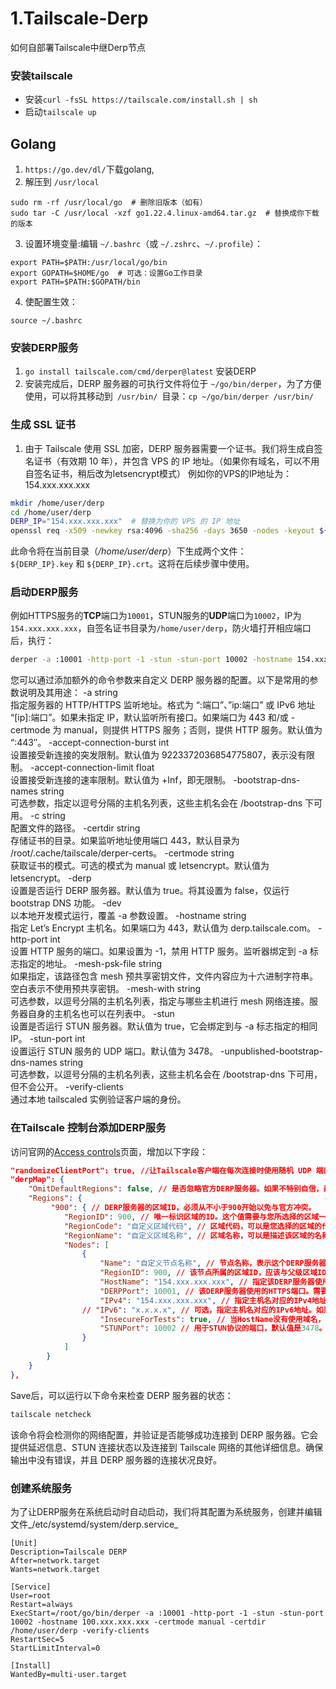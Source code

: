 # 1.Tailscale-Derp
如何自部署Tailscale中继Derp节点

### 安装tailscale
- 安装`curl -fsSL https://tailscale.com/install.sh | sh`
- 启动`tailscale up`
## Golang
1. `https://go.dev/dl/`下载golang,
2. 解压到 `/usr/local`
```shell
sudo rm -rf /usr/local/go  # 删除旧版本（如有）
sudo tar -C /usr/local -xzf go1.22.4.linux-amd64.tar.gz  # 替换成你下载的版本
```
3. 设置环境变量:编辑 `~/.bashrc`（或 `~/.zshrc`、`~/.profile`）：
```shell
export PATH=$PATH:/usr/local/go/bin
export GOPATH=$HOME/go  # 可选：设置Go工作目录
export PATH=$PATH:$GOPATH/bin
```
4. 使配置生效：
```shell
source ~/.bashrc
```
### 安装DERP服务
1. `go install tailscale.com/cmd/derper@latest` 安装DERP
2. 安装完成后，DERP 服务器的可执行文件将位于 `~/go/bin/derper`，为了方便使用，可以将其移动到` /usr/bin/ `目录：`cp ~/go/bin/derper /usr/bin/`
### 生成 SSL 证书
1. 由于 Tailscale 使用 SSL 加密，DERP 服务器需要一个证书。我们将生成自签名证书（有效期 10 年），并包含 VPS 的 IP 地址。（如果你有域名，可以不用自签名证书，稍后改为letsencrypt模式）
例如你的VPS的IP地址为：154.xxx.xxx.xxx
```bash
mkdir /home/user/derp
cd /home/user/derp
DERP_IP="154.xxx.xxx.xxx"  # 替换为你的 VPS 的 IP 地址
openssl req -x509 -newkey rsa:4096 -sha256 -days 3650 -nodes -keyout ${DERP_IP}.key -out ${DERP_IP}.crt -subj "/CN=${DERP_IP}" -addext "subjectAltName=IP:${DERP_IP}"
```
此命令将在当前目录（_/home/user/derp_）下生成两个文件：`${DERP_IP}.key` 和 `${DERP_IP}.crt`。这将在后续步骤中使用。
### 启动DERP服务
例如HTTPS服务的**TCP**端口为`10001`，STUN服务的**UDP**端口为`10002`，IP为`154.xxx.xxx.xxx`，自签名证书目录为`/home/user/derp`，防火墙打开相应端口后，执行：
```bash
derper -a :10001 -http-port -1 -stun -stun-port 10002 -hostname 154.xxx.xxx.xxx -certmode manual -certdir /home/user/derp -verify-client
```
您可以通过添加额外的命令参数来自定义 DERP 服务器的配置。以下是常用的参数说明及其用途：
-a string  
指定服务器的 HTTP/HTTPS 监听地址。格式为 “:端口”、”ip:端口” 或 IPv6 地址 “[ip]:端口”。如果未指定 IP，默认监听所有接口。如果端口为 443 和/或 -certmode 为 manual，则提供 HTTPS 服务；否则，提供 HTTP 服务。默认值为 “:443″。
-accept-connection-burst int  
设置接受新连接的突发限制。默认值为 9223372036854775807，表示没有限制。
-accept-connection-limit float  
设置接受新连接的速率限制。默认值为 +Inf，即无限制。
-bootstrap-dns-names string  
可选参数，指定以逗号分隔的主机名列表，这些主机名会在 /bootstrap-dns 下可用。
-c string  
配置文件的路径。
-certdir string  
存储证书的目录。如果监听地址使用端口 443，默认目录为 /root/.cache/tailscale/derper-certs。
-certmode string  
获取证书的模式。可选的模式为 manual 或 letsencrypt。默认值为 letsencrypt。
-derp  
设置是否运行 DERP 服务器。默认值为 true。将其设置为 false，仅运行 bootstrap DNS 功能。
-dev  
以本地开发模式运行，覆盖 -a 参数设置。
-hostname string  
指定 Let’s Encrypt 主机名。如果端口为 443，默认值为 derp.tailscale.com。
-http-port int  
设置 HTTP 服务的端口。如果设置为 -1，禁用 HTTP 服务。监听器绑定到 -a 标志指定的地址。
-mesh-psk-file string  
如果指定，该路径包含 mesh 预共享密钥文件，文件内容应为十六进制字符串。空白表示不使用预共享密钥。
-mesh-with string  
可选参数，以逗号分隔的主机名列表，指定与哪些主机进行 mesh 网络连接。服务器自身的主机名也可以在列表中。
-stun  
设置是否运行 STUN 服务器。默认值为 true，它会绑定到与 -a 标志指定的相同 IP。
-stun-port int  
设置运行 STUN 服务的 UDP 端口。默认值为 3478。
-unpublished-bootstrap-dns-names string  
可选参数，以逗号分隔的主机名列表，这些主机名会在 /bootstrap-dns 下可用，但不会公开。
-verify-clients  
通过本地 tailscaled 实例验证客户端的身份。
### 在Tailscale 控制台添加DERP服务
访问官网的[Access controls](https://login.tailscale.com/admin/acls/file)页面，增加以下字段：
```json
"randomizeClientPort": true, //让Tailscale客户端在每次连接时使用随机 UDP 端口
"derpMap": {
    "OmitDefaultRegions": false, // 是否忽略官方DERP服务器。如果不特别自信，最好不要设置为true，因为在自己搭建的 DERP 服务器出现异常时，官方 DERP 服务器可以作为备选，确保连接正常。
    "Regions": {
         "900": { // DERP服务器的区域ID，必须从不小于900开始以免与官方冲突。
            "RegionID": 900, // 唯一标识区域的ID。这个值需要与您所选择的区域一致。
            "RegionCode": "自定义区域代码", // 区域代码，可以是您选择的区域的代号或标识符。
            "RegionName": "自定义区域名称", // 区域名称，可以是描述该区域的名称，便于理解。
            "Nodes": [
                {
                    "Name": "自定义节点名称", // 节点名称，表示这个DERP服务器的名称。
                    "RegionID": 900, // 该节点所属的区域ID，应该与父级区域ID一致。
                    "HostName": "154.xxx.xxx.xxx", // 指定该DERP服务器使用的主机名。通常是自签名的域名，用于TLS证书验证。如果选择了自签名证书，推荐使用域名；如果使用的是普通IP地址，也可以填IP地址。
                    "DERPPort": 10001, // 该DERP服务器使用的HTTPS端口。需要与实际运行的DERP服务的端口一致，默认值为443。
                    "IPv4": "154.xxx.xxx.xxx", // 指定主机名对应的IPv4地址。如果使用域名，必须提供IPv4地址，否则DNS解析可能无法正常工作。
                // "IPv6": "x.x.x.x", // 可选，指定主机名对应的IPv6地址。如果有IPv6支持，可以填写此项。
                    "InsecureForTests": true, // 当HostName没有使用域名，而是使用IP时设置为true，这会降低连接的安全性。
                    "STUNPort": 10002 // 用于STUN协议的端口，默认值是3478。STUN用于NAT穿透，如果需要修改端口，确保与DERP服务的配置一致。
                }
            ]
        }
    }
},
```
Save后，可以运行以下命令来检查 DERP 服务器的状态：
```bash
tailscale netcheck
```
该命令将会检测你的网络配置，并验证是否能够成功连接到 DERP 服务器。它会提供延迟信息、STUN 连接状态以及连接到 Tailscale 网络的其他详细信息。确保输出中没有错误，并且 DERP 服务器的连接状况良好。
### 创建系统服务
为了让DERP服务在系统启动时自动启动，我们将其配置为系统服务，创建并编辑文件_/etc/systemd/system/derp.service_
```apacheconf
[Unit]
Description=Tailscale DERP
After=network.target
Wants=network.target

[Service]
User=root
Restart=always
ExecStart=/root/go/bin/derper -a :10001 -http-port -1 -stun -stun-port 10002 -hostname 100.xxx.xxx.xxx -certmode manual -certdir /home/user/derp -verify-clients
RestartSec=5
StartLimitInterval=0

[Install]
WantedBy=multi-user.target
```




